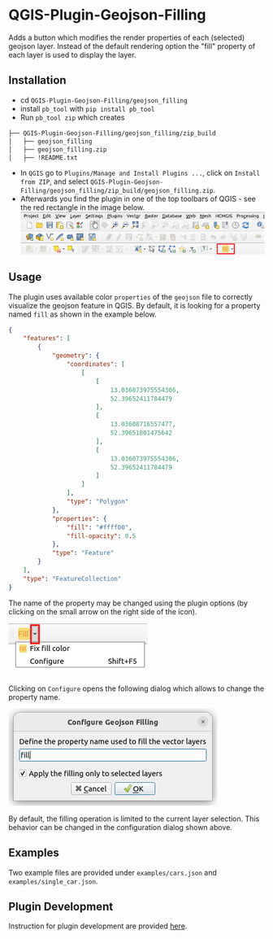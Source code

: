 # QGIS-Plugin-Geojson-Filling

Adds a button which modifies the render properties of each (selected) geojson
layer. Instead of the default rendering option the "fill" property of each
layer is used to display the layer.


## Installation
* cd `QGIS-Plugin-Geojson-Filling/geojson_filling`
* install `pb_tool` with `pip install pb_tool`
* Run `pb_tool zip` which creates
```
├── QGIS-Plugin-Geojson-Filling/geojson_filling/zip_build
│   ├── geojson_filling
│   ├── geojson_filling.zip
│   ├── !README.txt
```
* In `QGIS` go to `Plugins/Manage and Install Plugins ...`, click on
  `Install from ZIP`, and select `QGIS-Plugin-Geojson-Filling/geojson_filling/zip_build/geojson_filling.zip`.
* Afterwards you find the plugin in one of the top toolbars of QGIS - see the
  red rectangle in the image below.
  <img src="doc/images/qgis_toolbar_plugin_rectangle_red.png" />

## Usage
The plugin uses available color `properties` of the `geojson` file to correctly
visualize the geojson feature in QGIS. By default, it is looking for a property
named `fill` as shown in the example below.

```json
{
    "features": [
        {
            "geometry": {
                "coordinates": [
                    [
                        [
                            13.036073975554306,
                            52.39652411784479
                        ],
                        [
                            13.03608716557477,
                            52.39651801475642
                        ],
                        [
                            13.036073975554306,
                            52.39652411784479
                        ]
                    ]
                ],
                "type": "Polygon"
            },
            "properties": {
                "fill": "#ffff00",
                "fill-opacity": 0.5
            },
            "type": "Feature"
        }
    ],
    "type": "FeatureCollection"
}
```

The name of the property may be changed using the plugin options (by clicking
on the small arrow on the right side of the icon).

<img src="doc/images/plugin_options_rectangle_red.png"/>

Clicking on `Configure` opens the following dialog which allows to change the
property name.

<img src="doc/images/configure_dialog.png"/>

By default, the filling operation is limited to the current layer selection.
This behavior can be changed in the configuration dialog shown above.

## Examples
Two example files are provided under `examples/cars.json` and
`examples/single_car.json`.

## Plugin Development
Instruction for plugin development are provided [here](doc/plugin_development.md).
